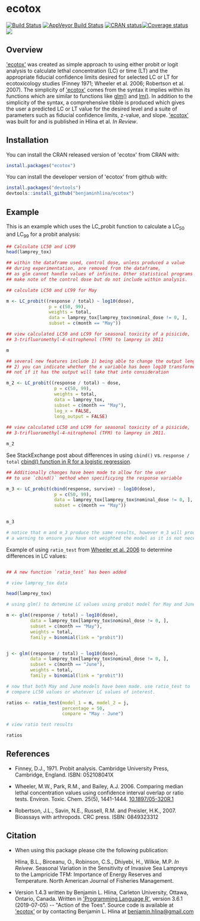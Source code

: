 # ecotox

[![Build Status](https://travis-ci.org/benjaminhlina/ecotox.svg?branch=master)](https://travis-ci.org/benjaminhlina/ecotox) [![AppVeyor Build Status](https://ci.appveyor.com/api/projects/status/github/benjaminhlina/ecotox?branch=master&svg=true)](https://ci.appveyor.com/project/benjaminhlina/ecotox) [![CRAN status](http://www.r-pkg.org/badges/version-ago/ecotox)](https://CRAN.R-project.org/package=ecotox)[![Coverage status](https://codecov.io/gh/benjaminhlina/ecotox/branch/master/graph/badge.svg)](https://codecov.io/github/benjaminhlina/ecotox?branch=master) [![](http://cranlogs.r-pkg.org/badges/last-month/ecotox)](https://CRAN.R-project.org/package=ecotox)

## Overview
['ecotox'](https://CRAN.R-project.org/package=ecotox) was created as simple approach to using either probit or logit analysis to calculate lethal concentration (LC) or time (LT) and the appropriate fiducial confidence limits desired for selected LC or LT for ecotoxicology studies (Finney 1971; Wheeler et al. 2006; Robertson et al. 2007). The simplicity of ['ecotox'](https://CRAN.R-project.org/package=ecotox) comes from the syntax it implies within its functions which are similar to functions like [glm()](https://stat.ethz.ch/R-manual/R-devel/library/stats/html/glm.html) and [lm()](https://stat.ethz.ch/R-manual/R-devel/library/stats/html/lm.html). In addition to the simplicity of the syntax, a comprehensive tibble is produced which gives the user a predicted LC or LT value for the desired level and a suite of parameters such as fiducial confidence limits, z-value, and slope.
['ecotox'](https://CRAN.R-project.org/package=ecotox) was built for and is published in Hlina et al. *In Review*. 


## Installation
You can install the CRAN released version of 'ecotox' from CRAN with:

``` r 
install.packages("ecotox")
```


You can install the developer version of 'ecotox' from github with:


``` r
install.packages("devtools")
devtools::install_github("benjaminhlina/ecotox")
```

## Example

This is an example which uses the LC_probit function to calculate a LC<sub>50</sub> and LC<sub>99</sub> for a probit analysis: 


``` r
## Calculate LC50 and LC99
head(lamprey_tox)

## within the dataframe used, control dose, unless produced a value
## during experimentation, are removed from the dataframe,
## as glm cannot handle values of infinite. Other statistical programs
## make note of the control dose but do not include within analysis. 

## calculate LC50 and LC99 for May

m <- LC_probit((response / total) ~ log10(dose),
                p = c(50, 99),
                weights = total,
                data = lamprey_tox[lamprey_tox$nominal_dose != 0, ],
                subset = c(month == "May"))

## view calculated LC50 and LC99 for seasonal toxicity of a pisicide,
## 3-trifluoromethyl-4-nitrophenol (TFM) to lamprey in 2011

m

## several new features include 1) being able to change the output length 
## 2) you can indicate whether the x variable has been log10 transformed or 
## not if it has the output will take that into consideration

m_2 <- LC_probit((response / total) ~ dose,
                  p = c(50, 99),
                  weights = total,
                  data = lamprey_tox,
                  subset = c(month == "May"), 
                  log_x = FALSE, 
                  long_output = FALSE)
                  
## view calculated LC50 and LC99 for seasonal toxicity of a pisicide,
## 3-trifluoromethyl-4-nitrophenol (TFM) to lamprey in 2011.

m_2

``` 
See StackExchange post about differences in using `cbind()` vs. `response / total` [cbind() function in R for a logistic regression](https://stats.stackexchange.com/questions/259502/in-using-the-cbind-function-in-r-for-a-logistic-regression-on-a-2-times-2-t).

``` r
## Additionally changes have been made to allow for the user 
## to use `cbind()` method when specificying the response variable  

m_3 <- LC_probit(cbind(response, survive) ~ log10(dose),
                  p = c(50, 99),
                  data = lamprey_tox[lamprey_tox$nominal_dose != 0, ],
                  subset = c(month == "May"))
                  

m_3 

# notice that m and m_3 produce the same results, however m_3 will produce 
# a warning to ensure you have not weighted the model as it is not necessary 


```



Example of using `ratio_test` from [Wheeler et al. 2006](http://onlinelibrary.wiley.com/doi/10.1897/05-320R.1/abstract) to determine differences in LC values:


``` r

## A new function `ratio_test` has been added 

# view lamprey_tox data

head(lamprey_tox)

# using glm() to detemine LC values using probit model for May and June

m <- glm((response / total) ~ log10(dose),
         data = lamprey_tox[lamprey_tox$nominal_dose != 0, ],
         subset = c(month == "May"),
         weights = total,
         family = binomial(link = "probit"))


j <- glm((response / total) ~ log10(dose),
         data = lamprey_tox[lamprey_tox$nominal_dose != 0, ],
         subset = c(month == "June"),
         weights = total,
         family = binomial(link = "probit"))

# now that both May and June models have been made. use ratio_test to
# compare LC50 values or whatever LC values of interest.

ratios <- ratio_test(model_1 = m, model_2 = j, 
                     percentage = 50, 
                     compare = "May - June")

# view ratio test results

ratios


``` 

## References 

* Finney, D.J., 1971. Probit analysis. Cambridge University Press, Cambridge, England. ISBN: 052108041X
 
* Wheeler, M.W., Park, R.M., and Bailey, A.J. 2006. Comparing median lethal concentration values using confidence interval overlap or ratio tests. Environ. Toxic. Chem. 25(5), 1441-1444. [10.1897/05-320R.1](http://onlinelibrary.wiley.com/doi/10.1897/05-320R.1/abstract)

* Robertson, J.L., Savin, N.E., Russell, R.M. and Preisler, H.K., 2007. Bioassays with arthropods. CRC press. ISBN: 0849323312

## Citation 

* When using this package please cite the following  publication:

  Hlina, B.L., Birceanu, O., Robinson, C.S., Dhiyebi, H., Wilkie, M.P. *In Reivew*. Seasonal Variation in the Sensitivity of Invasive Sea Lampreys to the Lampricide TFM: Importance of Energy Reserves and Temperature. North American Journal of Fisheries Management.


* Version 1.4.3 written by Benjamin L. Hlina, Carleton University, Ottawa, Ontario, Canada. Written in ['Programming Language R'](https://www.r-project.org/), version 3.6.1 (2019-07-05) -- "Action of the Toes". Source code is available at ['ecotox'](https://github.com/benjaminhlina/ecotox) or by contacting Benjamin L. Hlina at benjamin.hlina@gmail.com
